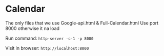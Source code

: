 # Calendar

The only files that we use Google-api.html & Full-Calendar.html
Use port 8000 otherwise it na load
  
Run command: `http-server -c-1 -p 8000`

Visit in browser: `http://localhost:8000`
